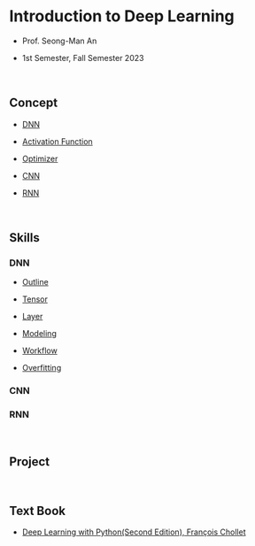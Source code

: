 # Introduction to Deep Learning

- Prof. Seong-Man An

- 1st Semester, Fall Semester 2023

</br>

## Concept

- [DNN](https://velog.io/@jayarnim/DNN)

- [Activation Function](https://velog.io/@jayarnim/Activation-Function)

- [Optimizer](https://velog.io/@jayarnim/Optimizer)

- [CNN]()

- [RNN]()

</br>

## Skills

### DNN

- [Outline]()

- [Tensor](https://github.com/jayarnim/M1-DeepLearning/blob/main/skills/1_Tensor.ipynb)

- [Layer](https://github.com/jayarnim/M1-DeepLearning/blob/main/skills/2_Layer.ipynb)

- [Modeling](https://github.com/jayarnim/M1-DeepLearning/blob/main/skills/3_Modeling.ipynb)

- [Workflow](https://github.com/jayarnim/M1-DeepLearning/blob/main/skills/4_Workflow.ipynb)

- [Overfitting]()

### CNN

### RNN

</br>

## Project

</br>

## Text Book

- [Deep Learning with Python(Second Edition), François Chollet](https://search.shopping.naver.com/book/catalog/34106017621)
